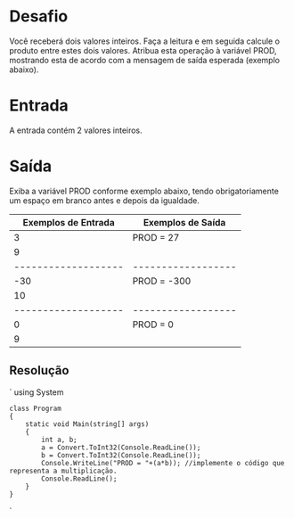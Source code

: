 # Desafio
Você receberá dois valores inteiros. Faça a leitura e em seguida calcule o produto entre estes dois valores. Atribua esta operação à variável PROD, mostrando esta de acordo com a mensagem de saída esperada (exemplo abaixo).   

# Entrada
A entrada contém 2 valores inteiros.

# Saída
Exiba a variável PROD conforme exemplo abaixo, tendo obrigatoriamente um espaço em branco antes e depois da igualdade.

| Exemplos de Entrada | Exemplos de Saída |
| ------------------- | ------------------|
|3                    |  PROD = 27        |
|9                    |                   |
| ------------------- | ------------------|
|-30                  |  PROD = -300      |           
|10                   |                   |
| ------------------- | ------------------|
|0                    |  PROD = 0         |           
|9                    |                   |


## Resolução

`
using System

    class Program
    {
        static void Main(string[] args)
        {
            int a, b;
            a = Convert.ToInt32(Console.ReadLine());
            b = Convert.ToInt32(Console.ReadLine());
            Console.WriteLine("PROD = "+(a*b)); //implemente o código que representa a multiplicação.
            Console.ReadLine();
        }
    }
`
 